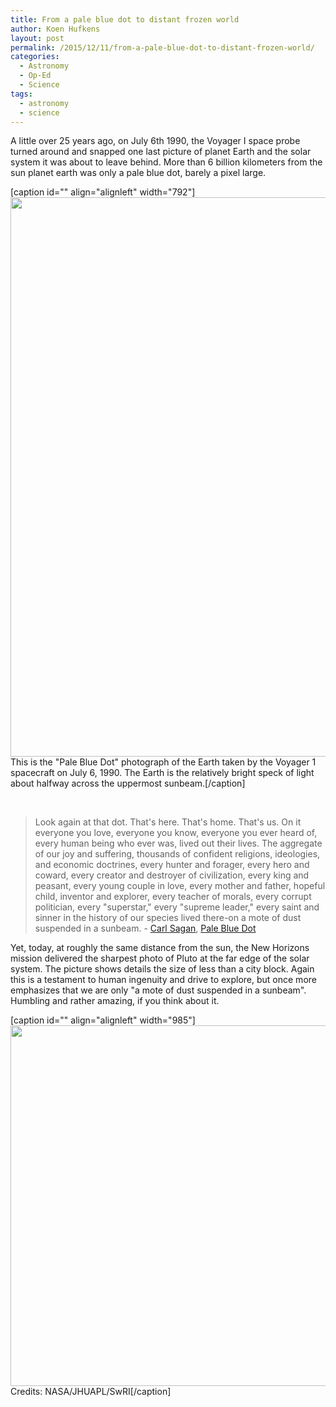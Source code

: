 ```yaml
---
title: From a pale blue dot to distant frozen world
author: Koen Hufkens
layout: post
permalink: /2015/12/11/from-a-pale-blue-dot-to-distant-frozen-world/
categories:
  - Astronomy
  - Op-Ed
  - Science
tags:
  - astronomy
  - science
---
```

A little over 25 years ago, on July 6th 1990, the Voyager I space probe turned around and snapped one last picture of planet Earth and the solar system it was about to leave behind. More than 6 billion kilometers from the sun planet earth was only a pale blue dot, barely a pixel large.

[caption id="" align="alignleft" width="792"]<img src="https://upload.wikimedia.org/wikipedia/commons/7/71/PaleBlueDot.jpg" alt="" width="792" height="895" /> This is the "Pale Blue Dot" photograph of the Earth taken by the Voyager 1 spacecraft on July 6, 1990. The Earth is the relatively bright speck of light about halfway across the uppermost sunbeam.[/caption]

&nbsp;
<blockquote>Look again at that dot. That's here. That's home. That's us. On it everyone you love, everyone you know, everyone you ever heard of, every human being who ever was, lived out their lives. The aggregate of our joy and suffering, thousands of confident religions, ideologies, and economic doctrines, every hunter and forager, every hero and coward, every creator and destroyer of civilization, every king and peasant, every young couple in love, every mother and father, hopeful child, inventor and explorer, every teacher of morals, every corrupt politician, every "superstar," every "supreme leader," every saint and sinner in the history of our species lived there-on a mote of dust suspended in a sunbeam. - <a class="extiw" title="en:Carl Sagan" href="https://en.wikipedia.org/wiki/Carl_Sagan">Carl Sagan</a>, <a class="extiw" title="en:Pale Blue Dot" href="https://en.wikipedia.org/wiki/Pale_Blue_Dot">Pale Blue Dot</a></blockquote>
Yet, today, at roughly the same distance from the sun, the New Horizons mission delivered the sharpest photo of Pluto at the far edge of the solar system. The picture shows details the size of less than a city block. Again this is a testament to human ingenuity and drive to explore, but once more emphasizes that we are only "a mote of dust suspended in a sunbeam". Humbling and rather amazing, if you think about it.

[caption id="" align="alignleft" width="985"]<a href="https://www.nasa.gov/feature/zooming-in-on-pluto-s-pattern-of-pits"><img class="" src="https://www.nasa.gov/sites/default/files/styles/full_width/public/thumbnails/image/pressimagecontext_12-10-15.jpg?itok=juPa9JxA" alt="" width="985" height="577" /></a> Credits: NASA/JHUAPL/SwRI[/caption]

&nbsp;

&nbsp;